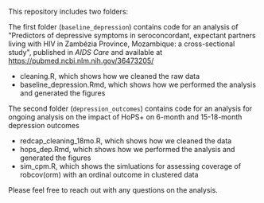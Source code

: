 This repository includes two folders:

The first folder (`baseline_depression`) contains code for an analysis of "Predictors of depressive symptoms in seroconcordant, expectant partners living with HIV in Zambézia Province, Mozambique: a cross-sectional study", published in *AIDS Care* and available at https://pubmed.ncbi.nlm.nih.gov/36473205/

- cleaning.R, which shows how we cleaned the raw data
- baseline_depression.Rmd, which shows how we performed the analysis and generated the figures

The second folder (`depression_outcomes`) contains code for an analysis for ongoing analysis on the impact of HoPS+ on 6-month and 15-18-month depression outcomes

- redcap_cleaning_18mo.R, which shows how we cleaned the data
- hops_dep.Rmd, which shows how we performed the analysis and generated the figures
- sim_cpm.R, which shows the simluations for assessing coverage of robcov(orm) with an ordinal outcome in clustered data

Please feel free to reach out with any questions on the analysis.
